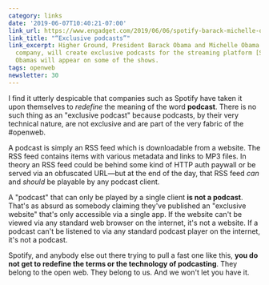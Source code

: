 ```yaml
---
category: links
date: '2019-06-07T10:40:21-07:00'
link_url: https://www.engadget.com/2019/06/06/spotify-barack-michelle-obama-podcast-higher-ground/?guccounter=1
link_title: "“Exclusive podcasts”"
link_excerpt: Higher Ground, President Barack Obama and Michelle Obama's production
  company, will create exclusive podcasts for the streaming platform [Spotify]. Both
  Obamas will appear on some of the shows.
tags: openweb
newsletter: 30
---
```


I find it utterly despicable that companies such as Spotify have taken it upon themselves to _redefine_ the meaning of the word **podcast**. There is no such thing as an "exclusive podcast" because podcasts, by their very technical nature, are not exclusive and are part of the very fabric of the #openweb.

A podcast is simply an RSS feed which is downloadable from a website. The RSS feed contains items with various metadata and links to MP3 files. In theory an RSS feed could be behind some kind of HTTP auth paywall or be served via an obfuscated URL—but at the end of the day, that RSS feed _can_ and _should_ be playable by any podcast client.

A "podcast" that can only be played by a single client **is not a podcast**. That's as absurd as somebody claiming they've published an "exclusive website" that's only accessible via a single app. If the website can't be viewed via any standard web browser on the internet, it's not a website. If a podcast can't be listened to via any standard podcast player on the internet, it's not a podcast.

Spotify, and anybody else out there trying to pull a fast one like this, **you do not get to redefine the terms or the technology of podcasting**. They belong to the open web. They belong to us. And we won't let you have it.